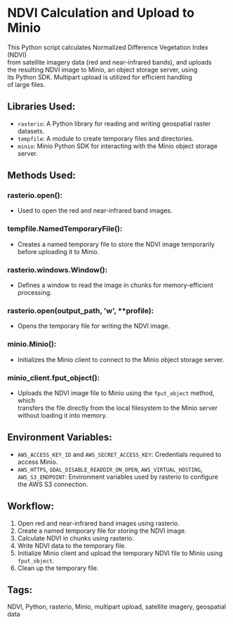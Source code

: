 # NDVI Calculation and Upload to Minio

This Python script calculates Normalized Difference Vegetation Index (NDVI)  
from satellite imagery data (red and near-infrared bands), and uploads  
the resulting NDVI image to Minio, an object storage server, using  
its Python SDK. Multipart upload is utilized for efficient handling  
of large files. 

## Libraries Used:

- `rasterio`: A Python library for reading and writing geospatial raster datasets.
- `tempfile`: A module to create temporary files and directories.
- `minio`: Minio Python SDK for interacting with the Minio object storage server.

## Methods Used:

### rasterio.open():
- Used to open the red and near-infrared band images.

### tempfile.NamedTemporaryFile():
- Creates a named temporary file to store the NDVI image temporarily  
 before uploading it to Minio.

### rasterio.windows.Window():
- Defines a window to read the image in chunks for memory-efficient processing.

### rasterio.open(output_path, 'w', **profile):
- Opens the temporary file for writing the NDVI image.

### minio.Minio():
- Initializes the Minio client to connect to the Minio object storage server.

### minio_client.fput_object():
- Uploads the NDVI image file to Minio using the `fput_object` method, which  
 transfers the file directly from the local filesystem to the Minio server  
  without loading it into memory.

## Environment Variables:

- `AWS_ACCESS_KEY_ID` and `AWS_SECRET_ACCESS_KEY`: Credentials required to access Minio.
- `AWS_HTTPS`, `GDAL_DISABLE_READDIR_ON_OPEN`, `AWS_VIRTUAL_HOSTING`, `AWS_S3_ENDPOINT`: Environment variables used by rasterio to configure the AWS S3 connection.

## Workflow:

1. Open red and near-infrared band images using rasterio.
2. Create a named temporary file for storing the NDVI image.
3. Calculate NDVI in chunks using rasterio.
4. Write NDVI data to the temporary file.
5. Initialize Minio client and upload the temporary NDVI file to Minio using `fput_object`.
6. Clean up the temporary file.

## Tags:

NDVI, Python, rasterio, Minio, multipart upload, satellite imagery, geospatial data
